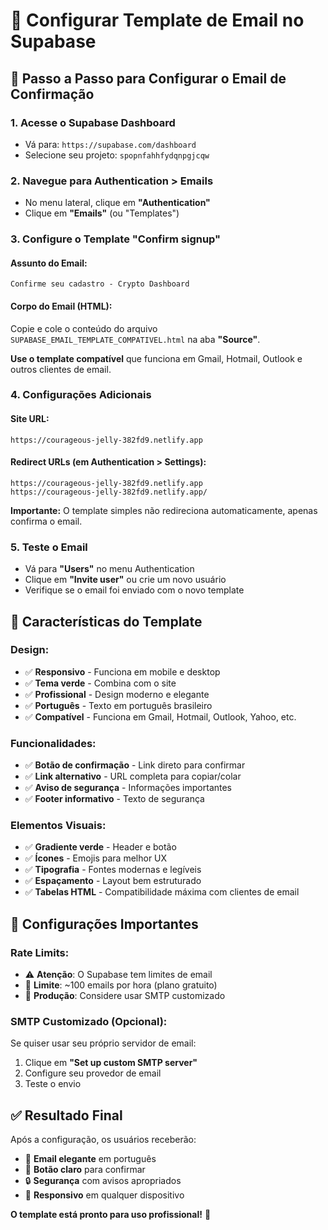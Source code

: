 # 📧 Configurar Template de Email no Supabase

## 🎯 Passo a Passo para Configurar o Email de Confirmação

### **1. Acesse o Supabase Dashboard**
- Vá para: `https://supabase.com/dashboard`
- Selecione seu projeto: `spopnfahhfydqnpgjcqw`

### **2. Navegue para Authentication > Emails**
- No menu lateral, clique em **"Authentication"**
- Clique em **"Emails"** (ou "Templates")

### **3. Configure o Template "Confirm signup"**

#### **Assunto do Email:**
```
Confirme seu cadastro - Crypto Dashboard
```

#### **Corpo do Email (HTML):**
Copie e cole o conteúdo do arquivo `SUPABASE_EMAIL_TEMPLATE_COMPATIVEL.html` na aba **"Source"**.

**Use o template compatível** que funciona em Gmail, Hotmail, Outlook e outros clientes de email.

### **4. Configurações Adicionais**

#### **Site URL:**
```
https://courageous-jelly-382fd9.netlify.app
```

#### **Redirect URLs (em Authentication > Settings):**
```
https://courageous-jelly-382fd9.netlify.app
https://courageous-jelly-382fd9.netlify.app/
```

**Importante:** O template simples não redireciona automaticamente, apenas confirma o email.

### **5. Teste o Email**
- Vá para **"Users"** no menu Authentication
- Clique em **"Invite user"** ou crie um novo usuário
- Verifique se o email foi enviado com o novo template

## 🎨 Características do Template

### **Design:**
- ✅ **Responsivo** - Funciona em mobile e desktop
- ✅ **Tema verde** - Combina com o site
- ✅ **Profissional** - Design moderno e elegante
- ✅ **Português** - Texto em português brasileiro
- ✅ **Compatível** - Funciona em Gmail, Hotmail, Outlook, Yahoo, etc.

### **Funcionalidades:**
- ✅ **Botão de confirmação** - Link direto para confirmar
- ✅ **Link alternativo** - URL completa para copiar/colar
- ✅ **Aviso de segurança** - Informações importantes
- ✅ **Footer informativo** - Texto de segurança

### **Elementos Visuais:**
- ✅ **Gradiente verde** - Header e botão
- ✅ **Ícones** - Emojis para melhor UX
- ✅ **Tipografia** - Fontes modernas e legíveis
- ✅ **Espaçamento** - Layout bem estruturado
- ✅ **Tabelas HTML** - Compatibilidade máxima com clientes de email

## 🔧 Configurações Importantes

### **Rate Limits:**
- ⚠️ **Atenção**: O Supabase tem limites de email
- 📧 **Limite**: ~100 emails por hora (plano gratuito)
- 🚀 **Produção**: Considere usar SMTP customizado

### **SMTP Customizado (Opcional):**
Se quiser usar seu próprio servidor de email:
1. Clique em **"Set up custom SMTP server"**
2. Configure seu provedor de email
3. Teste o envio

## ✅ Resultado Final

Após a configuração, os usuários receberão:
- 📧 **Email elegante** em português
- 🎯 **Botão claro** para confirmar
- 🔒 **Segurança** com avisos apropriados
- 📱 **Responsivo** em qualquer dispositivo

**O template está pronto para uso profissional!** 🎉 
